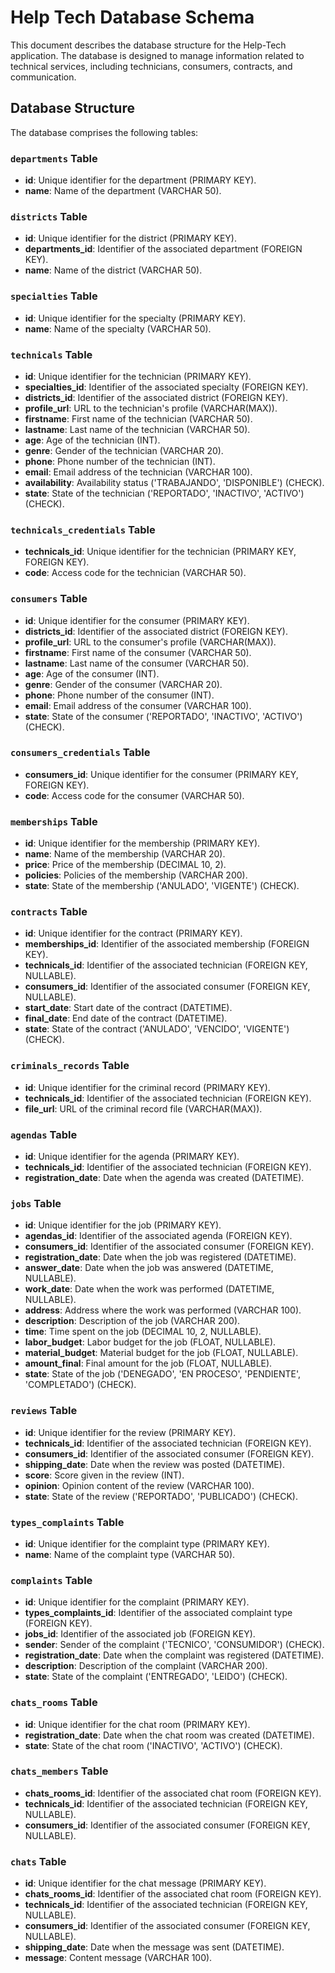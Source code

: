 # Help Tech Database Schema

This document describes the database structure for the Help-Tech application. The database is designed to manage information related to technical services, including technicians, consumers, contracts, and communication.

## Database Structure

The database comprises the following tables:

### `departments` Table

- **id**: Unique identifier for the department (PRIMARY KEY).
- **name**: Name of the department (VARCHAR 50).

### `districts` Table

- **id**: Unique identifier for the district (PRIMARY KEY).
- **departments_id**: Identifier of the associated department (FOREIGN KEY).
- **name**: Name of the district (VARCHAR 50).

### `specialties` Table

- **id**: Unique identifier for the specialty (PRIMARY KEY).
- **name**: Name of the specialty (VARCHAR 50).

### `technicals` Table

- **id**: Unique identifier for the technician (PRIMARY KEY).
- **specialties_id**: Identifier of the associated specialty (FOREIGN KEY).
- **districts_id**: Identifier of the associated district (FOREIGN KEY).
- **profile_url**: URL to the technician's profile (VARCHAR(MAX)).
- **firstname**: First name of the technician (VARCHAR 50).
- **lastname**: Last name of the technician (VARCHAR 50).
- **age**: Age of the technician (INT).
- **genre**: Gender of the technician (VARCHAR 20).
- **phone**: Phone number of the technician (INT).
- **email**: Email address of the technician (VARCHAR 100).
- **availability**: Availability status ('TRABAJANDO', 'DISPONIBLE') (CHECK).
- **state**: State of the technician ('REPORTADO', 'INACTIVO', 'ACTIVO') (CHECK).

### `technicals_credentials` Table

- **technicals_id**: Unique identifier for the technician (PRIMARY KEY, FOREIGN KEY).
- **code**: Access code for the technician (VARCHAR 50).

### `consumers` Table

- **id**: Unique identifier for the consumer (PRIMARY KEY).
- **districts_id**: Identifier of the associated district (FOREIGN KEY).
- **profile_url**: URL to the consumer's profile (VARCHAR(MAX)).
- **firstname**: First name of the consumer (VARCHAR 50).
- **lastname**: Last name of the consumer (VARCHAR 50).
- **age**: Age of the consumer (INT).
- **genre**: Gender of the consumer (VARCHAR 20).
- **phone**: Phone number of the consumer (INT).
- **email**: Email address of the consumer (VARCHAR 100).
- **state**: State of the consumer ('REPORTADO', 'INACTIVO', 'ACTIVO') (CHECK).

### `consumers_credentials` Table

- **consumers_id**: Unique identifier for the consumer (PRIMARY KEY, FOREIGN KEY).
- **code**: Access code for the consumer (VARCHAR 50).

### `memberships` Table

- **id**: Unique identifier for the membership (PRIMARY KEY).
- **name**: Name of the membership (VARCHAR 20).
- **price**: Price of the membership (DECIMAL 10, 2).
- **policies**: Policies of the membership (VARCHAR 200).
- **state**: State of the membership ('ANULADO', 'VIGENTE') (CHECK).

### `contracts` Table

- **id**: Unique identifier for the contract (PRIMARY KEY).
- **memberships_id**: Identifier of the associated membership (FOREIGN KEY).
- **technicals_id**: Identifier of the associated technician (FOREIGN KEY, NULLABLE).
- **consumers_id**: Identifier of the associated consumer (FOREIGN KEY, NULLABLE).
- **start_date**: Start date of the contract (DATETIME).
- **final_date**: End date of the contract (DATETIME).
- **state**: State of the contract ('ANULADO', 'VENCIDO', 'VIGENTE') (CHECK).

### `criminals_records` Table

- **id**: Unique identifier for the criminal record (PRIMARY KEY).
- **technicals_id**: Identifier of the associated technician (FOREIGN KEY).
- **file_url**: URL of the criminal record file (VARCHAR(MAX)).

### `agendas` Table

- **id**: Unique identifier for the agenda (PRIMARY KEY).
- **technicals_id**: Identifier of the associated technician (FOREIGN KEY).
- **registration_date**: Date when the agenda was created (DATETIME).

### `jobs` Table

- **id**: Unique identifier for the job (PRIMARY KEY).
- **agendas_id**: Identifier of the associated agenda (FOREIGN KEY).
- **consumers_id**: Identifier of the associated consumer (FOREIGN KEY).
- **registration_date**: Date when the job was registered (DATETIME).
- **answer_date**: Date when the job was answered (DATETIME, NULLABLE).
- **work_date**: Date when the work was performed (DATETIME, NULLABLE).
- **address**: Address where the work was performed (VARCHAR 100).
- **description**: Description of the job (VARCHAR 200).
- **time**: Time spent on the job (DECIMAL 10, 2, NULLABLE).
- **labor_budget**: Labor budget for the job (FLOAT, NULLABLE).
- **material_budget**: Material budget for the job (FLOAT, NULLABLE).
- **amount_final**: Final amount for the job (FLOAT, NULLABLE).
- **state**: State of the job ('DENEGADO', 'EN PROCESO', 'PENDIENTE', 'COMPLETADO') (CHECK).

### `reviews` Table

- **id**: Unique identifier for the review (PRIMARY KEY).
- **technicals_id**: Identifier of the associated technician (FOREIGN KEY).
- **consumers_id**: Identifier of the associated consumer (FOREIGN KEY).
- **shipping_date**: Date when the review was posted (DATETIME).
- **score**: Score given in the review (INT).
- **opinion**: Opinion content of the review (VARCHAR 100).
- **state**: State of the review ('REPORTADO', 'PUBLICADO') (CHECK).

### `types_complaints` Table

- **id**: Unique identifier for the complaint type (PRIMARY KEY).
- **name**: Name of the complaint type (VARCHAR 50).

### `complaints` Table

- **id**: Unique identifier for the complaint (PRIMARY KEY).
- **types_complaints_id**: Identifier of the associated complaint type (FOREIGN KEY).
- **jobs_id**: Identifier of the associated job (FOREIGN KEY).
- **sender**: Sender of the complaint ('TECNICO', 'CONSUMIDOR') (CHECK).
- **registration_date**: Date when the complaint was registered (DATETIME).
- **description**: Description of the complaint (VARCHAR 200).
- **state**: State of the complaint ('ENTREGADO', 'LEIDO') (CHECK).

### `chats_rooms` Table

- **id**: Unique identifier for the chat room (PRIMARY KEY).
- **registration_date**: Date when the chat room was created (DATETIME).
- **state**: State of the chat room ('INACTIVO', 'ACTIVO') (CHECK).

### `chats_members` Table

- **chats_rooms_id**: Identifier of the associated chat room (FOREIGN KEY).
- **technicals_id**: Identifier of the associated technician (FOREIGN KEY, NULLABLE).
- **consumers_id**: Identifier of the associated consumer (FOREIGN KEY, NULLABLE).

### `chats` Table

- **id**: Unique identifier for the chat message (PRIMARY KEY).
- **chats_rooms_id**: Identifier of the associated chat room (FOREIGN KEY).
- **technicals_id**: Identifier of the associated technician (FOREIGN KEY, NULLABLE).
- **consumers_id**: Identifier of the associated consumer (FOREIGN KEY, NULLABLE).
- **shipping_date**: Date when the message was sent (DATETIME).
- **message**: Content message (VARCHAR 100).
